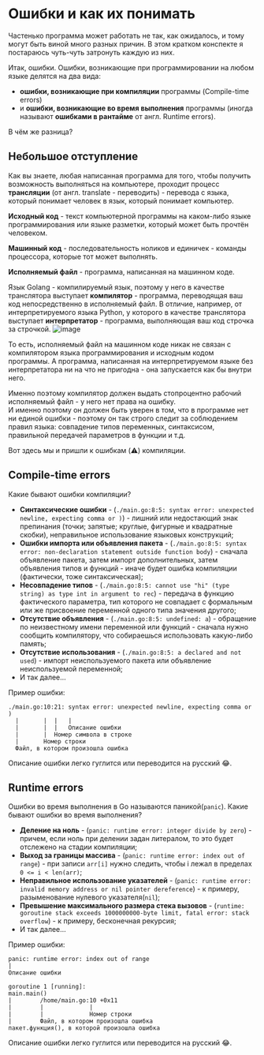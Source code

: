# Ошибки и как их понимать
Частенько программа может работать не так, как ожидалось, и тому могут быть виной много разных причин.
В этом кратком конспекте я постараюсь чуть-чуть затронуть каждую из них.


Итак, ошибки. 
Ошибки, возникающие при программировании на любом языке делятся на два вида: 
- **ошибки, возникающие при компиляции** программы (Compile-time errors)
- и **ошибки, возникающие во время выполнения** программы (иногда называют **ошибками в рантайме** от англ. Runtime errors).

В чём же разница?

## Небольшое отступление
Как вы знаете, любая написанная программа для того, чтобы получить возможность выполняться на компьютере, 
проходит процесс **трансляции** (от англ. translate - переводить) - перевода с языка, который понимает человек в язык, который понимает компьютер.

**Исходный код** - текст компьютерной программы на каком-либо языке программирования или языке разметки, который может быть прочтён человеком.

**Машинный код** - последовательность ноликов и единичек - команды процессора, которые тот может выполнять.

**Исполняемый файл** - программа, написанная на машинном коде.

Язык Golang - компилируемый язык, поэтому у него в качестве транслятора выступает **компилятор** - программа, переводящая ваш код непосредственно в исполняемый файл. 
В отличие, например, от интерпретируемого языка Python, у которого в качестве транслятора выступает **интерпретатор** - программа, выполняющая ваш код строчка за строчкой.
![image](https://github.com/papashik/elena/assets/96551531/f2465c4e-5507-4af8-b563-594955c2c13d)

То есть, исполняемый файл на машинном коде никак не связан с компилятором языка программирования и исходным кодом программы.
А программа, написанная на интерпретируемом языке без интерпретатора ни на что не пригодна - она запускается как бы внутри него.

Именно поэтому компилятор должен выдать стопроцентно рабочий исполняемый файл - у него нет права на ошибку.<br>
И именно поэтому он должен быть уверен в том, что в программе нет ни единой ошибки - поэтому он так строго следит за соблюдением правил языка: совпадение типов переменных, синтаксисом, правильной передачей параметров в функции и т.д.

Вот здесь мы и пришли к ошибкам (⚠️) компиляции.
## Compile-time errors
Какие бывают ошибки компиляции?
- **Синтаксические ошибки** - (`./main.go:8:5: syntax error: unexpected newline, expecting comma or )`) - лишний или недостающий знак препинания (точки; запятые; круглые, фигурные и квадратные скобки), неправильное использование языковых конструкций;
- **Ошибки импорта или объявления пакета** - (`./main.go:8:5: syntax error: non-declaration statement outside function body`) - сначала объявление пакета, затем импорт дополнительных, затем объявления типов и функций - иначе будет ошибка компиляции (фактически, тоже синтаксическая);
- **Несовпадение типов** - (`./main.go:8:5: cannot use "hi" (type string) as type int in argument to rec`) - передача в функцию фактического параметра, тип которого не совпадает с формальным или же присвоение переменной одного типа значения другого;
- **Отсутствие объявления** - (`./main.go:8:5: undefined: a`) - обращение по неизвестному имени переменной или функций - сначала нужно сообщить компилятору, что собираешься использовать какую-либо память;
- **Отсутствие использования** - (`./main.go:8:5: a declared and not used`) - импорт неиспользуемого пакета или объявление неиспользуемой переменной;
-  И так далее...

Пример ошибки:
```
./main.go:10:21: syntax error: unexpected newline, expecting comma or )
  |       |  |   |
  |       |  |   Описание ошибки
  |       |  Номер символа в строке
  |       Номер строки
  Файл, в котором произошла ошибка
```
Описание ошибки легко гуглится или переводится на русский 😂.

## Runtime errors
Ошибки во время выполнения в Go называются паникой(`panic`). 
Какие бывают ошибки во время выполнения?
- **Деление на ноль** - (`panic: runtime error: integer divide by zero`) - причем, если ноль при делении задан литералом, то это будет отслежено на стадии компиляции;
- **Выход за границы массива** - (`panic: runtime error: index out of range`) - при записи `arr[i]` нужно следить, чтобы i лежал в пределах `0 <= i < len(arr)`;
- **Неправильное использование указателей** - (`panic: runtime error: invalid memory address or nil pointer dereference`) - к примеру, разыменование нулевого указателя(`nil`);
- **Превышение максимального размера стека вызовов** - (`runtime: goroutine stack exceeds 1000000000-byte limit, fatal error: stack overflow`) - к примеру, бесконечная рекурсия;
- И так далее...

Пример ошибки:
```
panic: runtime error: index out of range
|
Описание ошибки

goroutine 1 [running]:
main.main()
|        /home/main.go:10 +0x11
|        |             |
|        |             Номер строки
|        Файл, в котором произошла ошибка
пакет.функция(), в которой произошла ошибка
```
Описание ошибки легко гуглится или переводится на русский 😂.
